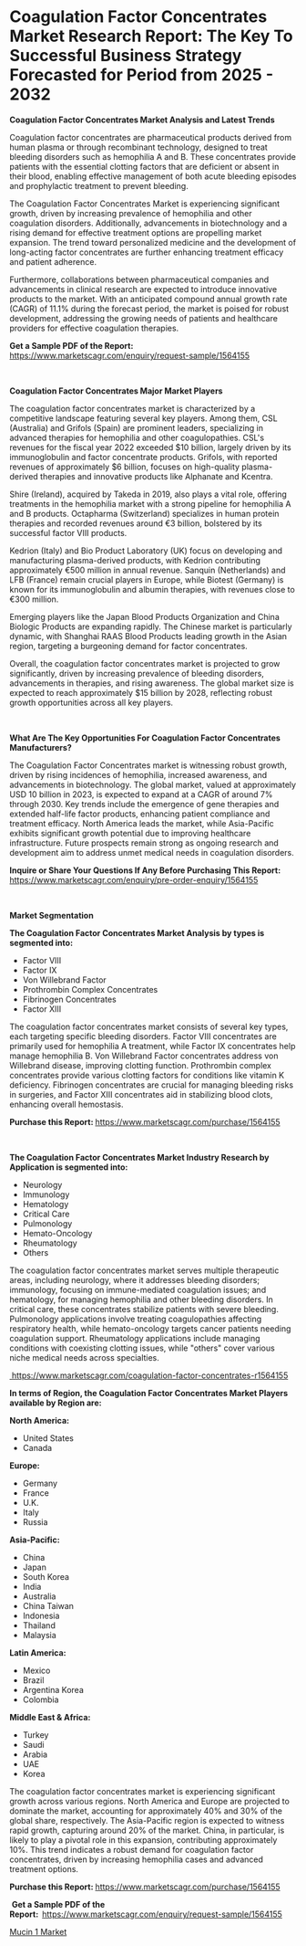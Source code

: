 <p><h1>Coagulation Factor Concentrates Market Research Report: The Key To Successful Business Strategy Forecasted for Period from 2025 - 2032</h1></p><p><strong>Coagulation Factor Concentrates Market Analysis and Latest Trends</strong></p>
<p><p>Coagulation factor concentrates are pharmaceutical products derived from human plasma or through recombinant technology, designed to treat bleeding disorders such as hemophilia A and B. These concentrates provide patients with the essential clotting factors that are deficient or absent in their blood, enabling effective management of both acute bleeding episodes and prophylactic treatment to prevent bleeding.</p><p>The Coagulation Factor Concentrates Market is experiencing significant growth, driven by increasing prevalence of hemophilia and other coagulation disorders. Additionally, advancements in biotechnology and a rising demand for effective treatment options are propelling market expansion. The trend toward personalized medicine and the development of long-acting factor concentrates are further enhancing treatment efficacy and patient adherence.</p><p>Furthermore, collaborations between pharmaceutical companies and advancements in clinical research are expected to introduce innovative products to the market. With an anticipated compound annual growth rate (CAGR) of 11.1% during the forecast period, the market is poised for robust development, addressing the growing needs of patients and healthcare providers for effective coagulation therapies.</p></p>
<p><strong>Get a Sample PDF of the Report:&nbsp;</strong> <a href="https://www.marketscagr.com/enquiry/request-sample/1564155?utm_campaign=2471&utm_medium=2&utm_source=Github&utm_content=ia&utm_term=08032025&utm_id=coagulation-factor-concentrates">https://www.marketscagr.com/enquiry/request-sample/1564155</a></p>
<p>&nbsp;</p>
<p><strong>Coagulation Factor Concentrates Major Market Players</strong></p>
<p><p>The coagulation factor concentrates market is characterized by a competitive landscape featuring several key players. Among them, CSL (Australia) and Grifols (Spain) are prominent leaders, specializing in advanced therapies for hemophilia and other coagulopathies. CSL's revenues for the fiscal year 2022 exceeded $10 billion, largely driven by its immunoglobulin and factor concentrate products. Grifols, with reported revenues of approximately $6 billion, focuses on high-quality plasma-derived therapies and innovative products like Alphanate and Kcentra.</p><p>Shire (Ireland), acquired by Takeda in 2019, also plays a vital role, offering treatments in the hemophilia market with a strong pipeline for hemophilia A and B products. Octapharma (Switzerland) specializes in human protein therapies and recorded revenues around €3 billion, bolstered by its successful factor VIII products.</p><p>Kedrion (Italy) and Bio Product Laboratory (UK) focus on developing and manufacturing plasma-derived products, with Kedrion contributing approximately €500 million in annual revenue. Sanquin (Netherlands) and LFB (France) remain crucial players in Europe, while Biotest (Germany) is known for its immunoglobulin and albumin therapies, with revenues close to €300 million.</p><p>Emerging players like the Japan Blood Products Organization and China Biologic Products are expanding rapidly. The Chinese market is particularly dynamic, with Shanghai RAAS Blood Products leading growth in the Asian region, targeting a burgeoning demand for factor concentrates.</p><p>Overall, the coagulation factor concentrates market is projected to grow significantly, driven by increasing prevalence of bleeding disorders, advancements in therapies, and rising awareness. The global market size is expected to reach approximately $15 billion by 2028, reflecting robust growth opportunities across all key players.</p></p>
<p>&nbsp;</p>
<p><strong>What Are The Key Opportunities For Coagulation Factor Concentrates Manufacturers?</strong></p>
<p><p>The Coagulation Factor Concentrates market is witnessing robust growth, driven by rising incidences of hemophilia, increased awareness, and advancements in biotechnology. The global market, valued at approximately USD 10 billion in 2023, is expected to expand at a CAGR of around 7% through 2030. Key trends include the emergence of gene therapies and extended half-life factor products, enhancing patient compliance and treatment efficacy. North America leads the market, while Asia-Pacific exhibits significant growth potential due to improving healthcare infrastructure. Future prospects remain strong as ongoing research and development aim to address unmet medical needs in coagulation disorders.</p></p>
<p><strong>Inquire or Share Your Questions If Any Before Purchasing This Report:</strong> <a href="https://www.marketscagr.com/enquiry/pre-order-enquiry/1564155?utm_campaign=2471&utm_medium=2&utm_source=Github&utm_content=ia&utm_term=08032025&utm_id=coagulation-factor-concentrates">https://www.marketscagr.com/enquiry/pre-order-enquiry/1564155</a></p>
<p>&nbsp;</p>
<p><strong>Market Segmentation</strong></p>
<p><strong>The Coagulation Factor Concentrates Market Analysis by types is segmented into:</strong></p>
<p><ul><li>Factor VIII</li><li>Factor IX</li><li>Von Willebrand Factor</li><li>Prothrombin Complex Concentrates</li><li>Fibrinogen Concentrates</li><li>Factor XIII</li></ul></p>
<p><p>The coagulation factor concentrates market consists of several key types, each targeting specific bleeding disorders. Factor VIII concentrates are primarily used for hemophilia A treatment, while Factor IX concentrates help manage hemophilia B. Von Willebrand Factor concentrates address von Willebrand disease, improving clotting function. Prothrombin complex concentrates provide various clotting factors for conditions like vitamin K deficiency. Fibrinogen concentrates are crucial for managing bleeding risks in surgeries, and Factor XIII concentrates aid in stabilizing blood clots, enhancing overall hemostasis.</p></p>
<p><strong>Purchase this Report:&nbsp;</strong><a href="https://www.marketscagr.com/purchase/1564155?utm_campaign=2471&utm_medium=2&utm_source=Github&utm_content=ia&utm_term=08032025&utm_id=coagulation-factor-concentrates">https://www.marketscagr.com/purchase/1564155</a></p>
<p>&nbsp;</p>
<p><strong>The Coagulation Factor Concentrates Market Industry Research by Application is segmented into:</strong></p>
<p><ul><li>Neurology</li><li>Immunology</li><li>Hematology</li><li>Critical Care</li><li>Pulmonology</li><li>Hemato-Oncology</li><li>Rheumatology</li><li>Others</li></ul></p>
<p><p>The coagulation factor concentrates market serves multiple therapeutic areas, including neurology, where it addresses bleeding disorders; immunology, focusing on immune-mediated coagulation issues; and hematology, for managing hemophilia and other bleeding disorders. In critical care, these concentrates stabilize patients with severe bleeding. Pulmonology applications involve treating coagulopathies affecting respiratory health, while hemato-oncology targets cancer patients needing coagulation support. Rheumatology applications include managing conditions with coexisting clotting issues, while "others" cover various niche medical needs across specialties.</p></p>
<p><a href="https://www.marketscagr.com/coagulation-factor-concentrates-r1564155?utm_campaign=2471&utm_medium=2&utm_source=Github&utm_content=ia&utm_term=08032025&utm_id=coagulation-factor-concentrates">&nbsp;https://www.marketscagr.com/coagulation-factor-concentrates-r1564155</a></p>
<p><strong>In terms of Region, the Coagulation Factor Concentrates Market Players available by Region are:</strong></p>
<p>
    <p> <strong> North America: </strong>
        <ul>
            <li>United States</li>
            <li>Canada</li>
        </ul>
        </p> 
    <p> <strong> Europe: </strong>
        <ul>
            <li>Germany</li>
            <li>France</li>
            <li>U.K.</li>
            <li>Italy</li>
            <li>Russia</li>
        </ul>
        </p> 
    <p> <strong> Asia-Pacific: </strong>
        <ul>
            <li>China</li>
            <li>Japan</li>
            <li>South Korea</li>
            <li>India</li>
            <li>Australia</li>
            <li>China Taiwan</li>
            <li>Indonesia</li>
            <li>Thailand</li>
            <li>Malaysia</li>
        </ul>
        </p> 
    <p> <strong> Latin America: </strong>
        <ul>
            <li>Mexico</li>
            <li>Brazil</li>
            <li>Argentina Korea</li>
            <li>Colombia</li>
        </ul>
        </p> 
    <p> <strong> Middle East & Africa: </strong>
        <ul>
            <li>Turkey</li>
            <li>Saudi</li>
            <li>Arabia</li>
            <li>UAE</li>
            <li>Korea</li>
        </ul>
    </p>
    </p>
<p><p>The coagulation factor concentrates market is experiencing significant growth across various regions. North America and Europe are projected to dominate the market, accounting for approximately 40% and 30% of the global share, respectively. The Asia-Pacific region is expected to witness rapid growth, capturing around 20% of the market. China, in particular, is likely to play a pivotal role in this expansion, contributing approximately 10%. This trend indicates a robust demand for coagulation factor concentrates, driven by increasing hemophilia cases and advanced treatment options.</p></p>
<p><strong>Purchase this Report: </strong><a href="https://www.marketscagr.com/purchase/1564155?utm_campaign=2471&utm_medium=2&utm_source=Github&utm_content=ia&utm_term=08032025&utm_id=coagulation-factor-concentrates">https://www.marketscagr.com/purchase/1564155</a></p>
<p>&nbsp;<strong>Get a Sample PDF of the Report:&nbsp;&nbsp;</strong><a href="https://www.marketscagr.com/enquiry/request-sample/1564155?utm_campaign=2471&utm_medium=2&utm_source=Github&utm_content=ia&utm_term=08032025&utm_id=coagulation-factor-concentrates">https://www.marketscagr.com/enquiry/request-sample/1564155</a></p>
<p><strong></strong></p>
<p><p><a href="https://github.com/rosamariarocque98/Market-Research-Report-List-1/blob/main/mucin-1-market.md?utm_campaign=2471&utm_medium=2&utm_source=Github&utm_content=ia&utm_term=08032025&utm_id=coagulation-factor-concentrates">Mucin 1 Market</a></p></p>